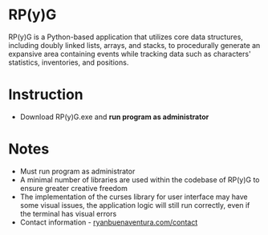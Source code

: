 # RP(y)G
RP(y)G is a Python-based application that utilizes core data structures, including doubly linked lists, arrays, and stacks, to procedurally generate an expansive area containing events while tracking data such as characters' statistics, inventories, and positions.
# Instruction
- Download RP(y)G.exe and **run program as administrator**
# Notes
- Must run program as administrator
- A minimal number of libraries are used within the codebase of RP(y)G to ensure greater creative freedom
- The implementation of the curses library for user interface may have some visual issues, the application logic will still run correctly, even if the terminal has visual errors
- Contact information - [ryanbuenaventura.com/contact](https://ryanbuenaventura.com/contact)
